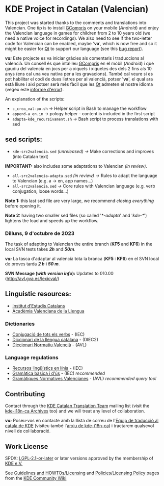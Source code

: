 
# KDE Project in Catalan (Valencian)

This project was started thanks to the comments and translations into Valencian. One tip
is to install [GCompris](https://gcompris.net/index-ca@valencia.html) on your mobile
(*Android*) and enjoy the Valencian language in games for children from 2 to 10 years old
(we need a native voice for recordings). We also need to see if the two-letter code for
Valencian can be enabled, maybe '**va**', which is now free and so it might be easier for
[Qt](https://www.qt.io/) to support our language (see this
[bug report](https://bugreports.qt.io/browse/QTBUG-7100?gerritIssueType=IssueOnly)).

***va:*** Este projecte es va iniciar gràcies als comentaris i traduccions al valencià. Un
consell és que intal·leu [GCompris](https://gcompris.net/index-ca@valencia.html) en el mòbil
(*Android*) i que gaudiu del valencià en jocs per a xiquets i xiquetes des dels 2 fins als
10 anys (ens cal una veu nativa per a les gravacions). També cal veure si es pot habilitar
el codi de dues lletres per al valencià, potser '**va**', el qual ara està lliure i així
potser serà més fàcil que les [Qt](https://www.qt.io/) admeten el nostre idioma (vegeu este
[informe d'error](https://bugreports.qt.io/browse/QTBUG-7100?gerritIssueType=IssueOnly)).

An explanation of the scripts:

* `c_crea_val-po.sh`            *->* Helper script in Bash to manage the workflow
* `append-a_en.in`              *->* pology helper - content is included in the first script
* `adapta-kde_recursivament.sh` *->* Bash script to process translations with sed


## sed scripts:

* `kde-src2valencia.sed`       *(unreleased) ->* Make corrections and improves (into Catalan text)

**IMPORTANT:** also includes some adaptations to Valencian *(in review)*.

* `all-src2valencia-adapta.sed` *(in review) ->* Rules to adapt the language to Valencian (e.g. a -> en, app names...)
* `all-src2valencia.sed`                    *->* Core rules with Valencian language (e.g. verb conjugation, loose words...)

**Note 1:** this last sed file are very large, we recommend *closing everything* before opening it.

**Note 2:** having two smaller sed files (so called '*\*-adapta*' and '*kde-\**') lightens the load and speeds up the workflow.

### Dilluns, 9 d'octubre de 2023

The task of adapting to Valencian the entire branch (**KF5** and **KF6**) in the local SVN tests takes ***2h*** and ***50m***.

***va:*** La tasca d'adaptar al valencià tota la branca (**KF5** i **KF6**) en el SVN local de proves tarda ***2 h*** i ***50 m***.

**SVN Message (*with version info*):** Updates to 010.00 (http://avl.gva.es/lexicval/)


## Linguistic resources:

* [Institut d'Estudis Catalans](https://geiec.iec.cat/)
* [Acadèmia Valenciana de la Llengua](https://www.avl.gva.es/)

### Dictionaries

* [Conjugació de tots els verbs](https://giec.iec.cat/conjugacio) - (IEC)
* [Diccionari de la llengua catalana](https://dlc.iec.cat/) - (DIEC2)
* [Diccionari Normatiu Valencià](https://www.avl.gva.es/lexicval/) - (AVL)

### Language regulations

* [Recursos lingüístics en línia](https://www.iec.cat/recursos-linguistics-en-linia/) - (IEC)
* [Gramàtica bàsica i d'ús](https://gbu.iec.cat/inici) - (IEC) *recommended*
* [Gramàtiques Normatives Valencianes](https://www.avl.gva.es/gnv/buscador.jsp) - (AVL) *recommended query tool*


## Contributing

Contact through the [KDE Catalan Translation Team](mailto:kde-i18n-ca@kde.org) mailing list
(visit the [kde-i18n-ca Archives](https://mail.kde.org/pipermail/kde-i18n-ca/) too)
and we will treat any level of collaboration.

***va:*** Poseu-vos en contacte amb la llista de correu de
l'[Equip de traducció al català de KDE](mailto:kde-i18n-ca@kde.org) (visiteu també
l'[arxiu de kde-i18n-ca](https://mail.kde.org/pipermail/kde-i18n-ca/)) i tractarem
qualsevol nivell de col·laboració.


## Work License

SPDX: [LGPL-2.1-or-later](https://spdx.org/licenses/LGPL-2.1-or-later.html)
or later versions approved by the membership of [KDE e.V.](https://ev.kde.org/)

See [Guidelines and HOWTOs/Licensing](https://community.kde.org/Guidelines_and_HOWTOs/Licensing)
and [Policies/Licensing Policy](https://community.kde.org/Policies/Licensing_Policy) pages from
the [KDE Community Wiki](https://community.kde.org/)